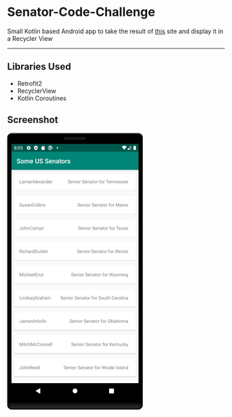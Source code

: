 # Senator-Code-Challenge

Small Kotlin based Android app to take the result of [this](https://www.govtrack.us/api/v2/role?current=true&role_type=senator) site and display it in a Recycler View

---

## Libraries Used ##

- Retrofit2
- RecyclerView
- Kotlin Coroutines

## Screenshot ##

![Completed App](Completed.png)
